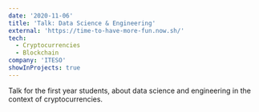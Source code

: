 ```yaml
---
date: '2020-11-06'
title: 'Talk: Data Science & Engineering'
external: 'https://time-to-have-more-fun.now.sh/'
tech:
  - Cryptocurrencies
  - Blockchain
company: 'ITESO'
showInProjects: true
---
```


Talk for the first year students, about data science and engineering in the context of cryptocurrencies. 
